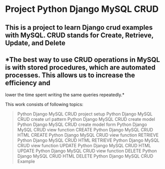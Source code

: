# Project Python Django MySQL CRUD
## This is a project to learn Django crud examples with MySQL. CRUD stands for Create, Retrieve, Update, and Delete
 
## *The best way to use CRUD operations in MySQL is with stored procedures, which are automated processes. This allows us to increase the efficiency and 
lower the time spent writing the same queries repeatedly.*

This work consists of following topics:

>Python Django MySQL CRUD project setup
Python Django MySQL CRUD create url pattern
Python Django MySQL CRUD create model
Python Django MySQL CRUD create model form
Python Django MySQL CRUD view function CREATE
Python Django MySQL CRUD HTML CREATE
Python Django MySQL CRUD view function RETRIEVE
Python Django MySQL CRUD HTML RETRIEVE
Python Django MySQL CRUD view function UPDATE
Python Django MySQL CRUD HTML UPDATE
Python Django MySQL CRUD view function DELETE
Python Django MySQL CRUD HTML DELETE
Python Django MySQL CRUD Example

